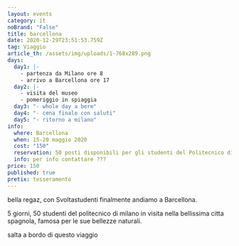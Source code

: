 ```yaml
---
layout: events
category: it
noBrand: "False"
title: barcellona
date: 2020-12-29T23:51:53.759Z
tag: Viaggio
article_th: /assets/img/uploads/1-768x289.png
days:
  day1: |-
    - partenza da Milano ore 8
    - arrivo a Barcellona ore 17
  day2: |-
    - visita del museo
    - pomeriggio in spiaggia
  day3: "- whole day a bere"
  day4: "- cena finale con saluti"
  day5: "- ritorno a milano"
info:
  where: Barcellona
  when: 15-20 maggio 2020
  cost: "150"
  reservation: 50 posti disponibili per gli studenti del Politecnico di Milano
  info: per info contattare ???
price: 150
published: true
pretix: tesseramento
---
```

bella regaz, con Svoltastudenti finalmente andiamo a Barcellona.

5 giorni, 50 studenti del politecnico di milano in visita nella bellissima citta spagnola, famosa per le sue bellezze naturali.

salta a bordo di questo viaggio